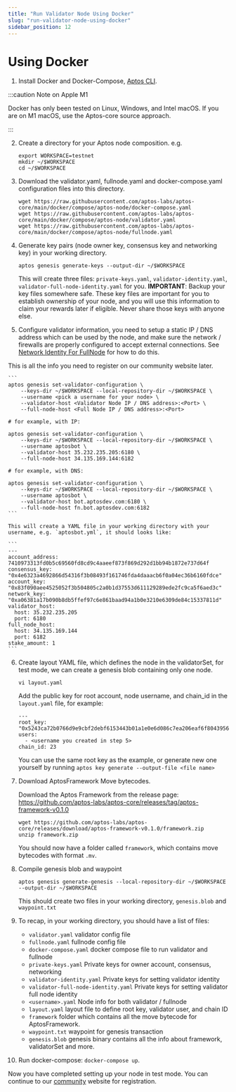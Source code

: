 ```yaml
---
title: "Run Validator Node Using Docker"
slug: "run-validator-node-using-docker"
sidebar_position: 12
---
```


# Using Docker

1. Install Docker and Docker-Compose, [Aptos CLI](https://github.com/aptos-labs/aptos-core/blob/main/crates/aptos/README.md).

:::caution Note on Apple M1

Docker has only been tested on Linux, Windows, and Intel macOS. If you are on M1 macOS, use the Aptos-core source approach.

:::

2. Create a directory for your Aptos node composition. e.g.
    ```
    export WORKSPACE=testnet
    mkdir ~/$WORKSPACE
    cd ~/$WORKSPACE
    ```

3. Download the validator.yaml, fullnode.yaml and docker-compose.yaml configuration files into this directory.
    ```
    wget https://raw.githubusercontent.com/aptos-labs/aptos-core/main/docker/compose/aptos-node/docker-compose.yaml
    wget https://raw.githubusercontent.com/aptos-labs/aptos-core/main/docker/compose/aptos-node/validator.yaml
    wget https://raw.githubusercontent.com/aptos-labs/aptos-core/main/docker/compose/aptos-node/fullnode.yaml
    ```

4. Generate key pairs (node owner key, consensus key and networking key) in your working directory.

    ```
    aptos genesis generate-keys --output-dir ~/$WORKSPACE
    ```

    This will create three files: `private-keys.yaml`, `validator-identity.yaml`, `validator-full-node-identity.yaml` for you. **IMPORTANT**: Backup your key files somewhere safe. These key files are important for you to establish ownership of your node, and you will use this information to claim your rewards later if eligible. Never share those keys with anyone else.

5. Configure validator information, you need to setup a static IP / DNS address which can be used by the node, and make sure the network / firewalls are properly configured to accept external connections. See [Network Identity For FullNode](/tutorials/full-node/network-identity-fullnode.md) for how to do this. 

This is all the info you need to register on our community website later.

    ```
    aptos genesis set-validator-configuration \
        --keys-dir ~/$WORKSPACE --local-repository-dir ~/$WORKSPACE \
        --username <pick a username for your node> \
        --validator-host <Validator Node IP / DNS address>:<Port> \
        --full-node-host <Full Node IP / DNS address>:<Port>

    # for example, with IP:

    aptos genesis set-validator-configuration \
        --keys-dir ~/$WORKSPACE --local-repository-dir ~/$WORKSPACE \
        --username aptosbot \
        --validator-host 35.232.235.205:6180 \
        --full-node-host 34.135.169.144:6182

    # for example, with DNS:

    aptos genesis set-validator-configuration \
        --keys-dir ~/$WORKSPACE --local-repository-dir ~/$WORKSPACE \
        --username aptosbot \
        --validator-host bot.aptosdev.com:6180 \
        --full-node-host fn.bot.aptosdev.com:6182
    ```

    This will create a YAML file in your working directory with your username, e.g. `aptosbot.yml`, it should looks like:

    ```
    ---
    account_address: 7410973313fd0b5c69560fd8cd9c4aaeef873f869d292d1bb94b1872e737d64f
    consensus_key: "0x4e6323a4692866d54316f3b08493f161746fda4daaacb6f0a04ec36b6160fdce"
    account_key: "0x83f090aee4525052f3b504805c2a0b1d37553d611129289ede2fc9ca5f6aed3c"
    network_key: "0xa06381a17b090b8db5ffef97c6e861baad94a1b0e3210e6309de84c15337811d"
    validator_host:
      host: 35.232.235.205
      port: 6180
    full_node_host:
      host: 34.135.169.144
      port: 6182
    stake_amount: 1
    ```

6. Create layout YAML file, which defines the node in the validatorSet, for test mode, we can create a genesis blob containing only one node.

    ```
    vi layout.yaml
    ```

    Add the public key for root account, node username, and chain_id in the `layout.yaml` file, for example:

    ```
    ---
    root_key: "0x5243ca72b0766d9e9cbf2debf6153443b01a1e0e6d086c7ea206eaf6f8043956"
    users:
      - <username you created in step 5>
    chain_id: 23
    ```

    You can use the same root key as the example, or generate new one yourself by running `aptos key generate --output-file <file name>`

7. Download AptosFramework Move bytecodes.

    Download the Aptos Framework from the release page: https://github.com/aptos-labs/aptos-core/releases/tag/aptos-framework-v0.1.0

    ```
    wget https://github.com/aptos-labs/aptos-core/releases/download/aptos-framework-v0.1.0/framework.zip
    unzip framework.zip
    ```

    You should now have a folder called `framework`, which contains move bytecodes with format `.mv`.

8. Compile genesis blob and waypoint

    ```
    aptos genesis generate-genesis --local-repository-dir ~/$WORKSPACE --output-dir ~/$WORKSPACE
    ```

    This should create two files in your working directory, `genesis.blob` and `waypoint.txt`

9. To recap, in your working directory, you should have a list of files:
    - `validator.yaml` validator config file
    - `fullnode.yaml` fullnode config file
    - `docker-compose.yaml` docker compose file to run validator and fullnode
    - `private-keys.yaml` Private keys for owner account, consensus, networking
    - `validator-identity.yaml` Private keys for setting validator identity
    - `validator-full-node-identity.yaml` Private keys for setting validator full node identity
    - `<username>.yaml` Node info for both validator / fullnode
    - `layout.yaml` layout file to define root key, validator user, and chain ID
    - `framework` folder which contains all the move bytecode for AptosFramework.
    - `waypoint.txt` waypoint for genesis transaction
    - `genesis.blob` genesis binary contains all the info about framework, validatorSet and more.

10. Run docker-compose: `docker-compose up`.

Now you have completed setting up your node in test mode. You can continue to our [community](https://community.aptoslabs.com/) website for registration.
